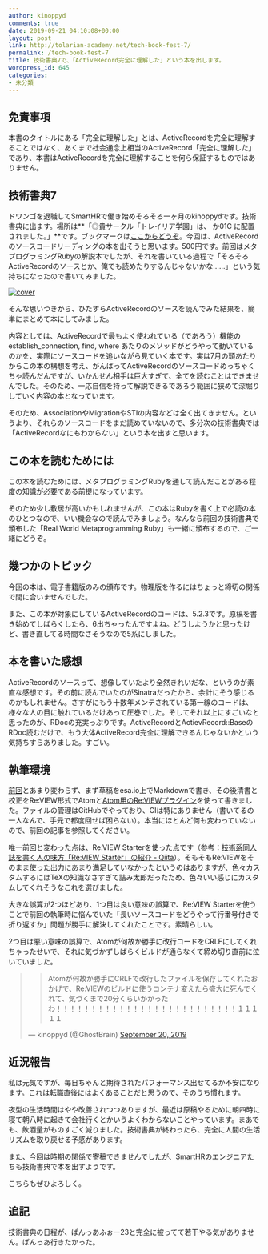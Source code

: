 ```yaml
---
author: kinoppyd
comments: true
date: 2019-09-21 04:10:08+00:00
layout: post
link: http://tolarian-academy.net/tech-book-fest-7/
permalink: /tech-book-fest-7
title: 技術書典7で、「ActiveRecord完全に理解した」という本を出します。
wordpress_id: 645
categories:
- 未分類
---
```


## 免責事項


本書のタイトルにある「完全に理解した」とは、ActiveRecordを完全に理解することではなく、あくまで社会通念上相当のActiveRecord「完全に理解した」であり、本書はActiveRecordを完全に理解することを何ら保証するものではありません。




## 技術書典7


ドワンゴを退職してSmartHRで働き始めそろそろ一ヶ月のkinoppydです。技術書典に出ます。場所は**「◎貴サークル「トレイリア学園」は、 か01C に配置されました。」**です。ブックマークは[ここからどうぞ](https://techbookfest.org/event/tbf07/circle/5632050467962880)。今回は、ActiveRecordのソースコードリーディングの本を出そうと思います。500円です。前回はメタプログラミングRubyの解説本でしたが、それを書いている過程で「そろそろActiveRecordのソースとか、俺でも読めたりするんじゃないかな……」という気持ちになったので書いてみました。

[![cover](http://tolarian-academy.net/wp-content/uploads/2019/09/cover.jpg)](http://tolarian-academy.net/wp-content/uploads/2019/09/cover.jpg)

そんな思いつきから、ひたすらActiveRecordのソースを読んでみた結果を、簡単にまとめて本にしてみました。

内容としては、ActiveRecordで最もよく使われている（であろう）機能のestablish_connection, find, where あたりのメソッドがどうやって動いているのかを、実際にソースコードを追いながら見ていく本です。実は7月の頭あたりからこの本の構想を考え、がんばってActiveRecordのソースコードめっちゃくちゃ読んだんですが、いかんせん相手は巨大すぎて、全てを読むことはできませんでした。そのため、一応自信を持って解説できるであろう範囲に狭めて深堀りしていく内容の本となっています。

そのため、AssociationやMigrationやSTIの内容などは全く出てきません。というより、それらのソースコードをまだ読めていないので、多分次の技術書典では「ActiveRecordなにもわからない」という本を出すと思います。


## この本を読むためには


この本を読むためには、メタプログラミングRubyを通して読んだことがある程度の知識が必要である前提になっています。



そのため少し敷居が高いかもしれませんが、この本はRubyを書く上で必読の本のひとつなので、いい機会なので読んでみましょう。なんなら前回の技術書典で頒布した「Real World Metaprogramming Ruby」も一緒に頒布するので、ご一緒にどうぞ。


## 幾つかのトピック


今回の本は、電子書籍版のみの頒布です。物理版を作るにはちょっと締切の関係で間に合いませんでした。

また、この本が対象にしているActiveRecordのコードは、5.2.3です。原稿を書き始めてしばらくしたら、6出ちゃったんですよね。どうしようかと思ったけど、書き直してる時間なさそうなので5系にしました。


## 本を書いた感想


ActiveRecordのソースって、想像していたより全然きれいだな、というのが素直な感想です。その前に読んでいたのがSinatraだったから、余計にそう感じるのかもしれません。さすがにもう十数年メンテされている第一線のコードは、様々な人の目に触れているだけあって圧巻でした。そしてそれ以上にすごいなと思ったのが、RDocの充実っぷりです。ActiveRecordとActievRecord::BaseのRDoc読むだけで、もう大体ActiveRecord完全に理解できるんじゃないかという気持ちすらありました。すごい。


## 執筆環境


[前回](http://tolarian-academy.net/techbook-fes6/)とあまり変わらず、まず草稿をesa.io上でMarkdownで書き、その後清書と校正をRe:VIEW形式でAtomと[Atom用のRe:VIEWプラグイン](https://atom.io/packages/language-review)を使って書きました。ファイルの管理はGitHubでやっており、CIは特にありません（書いてるの一人なんで、手元で都度回せば困らない）。本当にほとんど何も変わっていないので、前回の記事を参照してください。

唯一前回と変わった点は、Re:VIEW Starterを使った点です（参考：[技術系同人誌を書く人の味方「Re:VIEW Starter」の紹介 - Qiita](https://qiita.com/kauplan/items/d01e6e39a05be0b908a1)）。そもそもRe:VIEWをそのまま使った出力にあまり満足していなかったというのはありますが、色々カスタムするにはTeXの知識なさすぎて詰み太郎だったため、色々いい感じにカスタムしてくれそうなこれを選びました。

大きな誤算が2つほどあり、1つ目は良い意味の誤算で、Re:VIEW Starterを使うことで前回の執筆時に悩んでいた「長いソースコードをどうやって行番号付きで折り返すか」問題が勝手に解決してくれたことです。素晴らしい。

2つ目は悪い意味の誤算で、Atomが何故か勝手に改行コードをCRLFにしてくれちゃったせいで、それに気づかずしばらくビルドが通らなくて締め切り直前に泣いていました。


<blockquote>

> 
> Atomが何故か勝手にCRLFで改行したファイルを保存してくれたおかげで、Re:VIEWのビルドに使うコンテナ変えたら盛大に死んでくれて、気づくまで20分くらいかかったわ！！！！！！！！！！！！！！！！！！！！！！！！！！１１１１１
> 
> 
— kinoppyd (@GhostBrain) [September 20, 2019](https://twitter.com/GhostBrain/status/1175103910500945920?ref_src=twsrc%5Etfw)</blockquote>





## 近況報告


私は元気ですが、毎日ちゃんと期待されたパフォーマンス出せてるか不安になります。これは転職直後にはよくあることだと思うので、そのうち慣れます。

夜型の生活時間はやや改善されつつありますが、最近は原稿やるために朝四時に寝て朝八時に起きて会社行くとかいうよくわからないことやっています。まあでも、飲酒量がものすごく減りました。技術書典が終わったら、完全に人間の生活リズムを取り戻せる予感があります。

また、今回は時期の関係で寄稿できませんでしたが、SmartHRのエンジニアたちも技術書典で本を出すようです。



こちらもぜひよろしく。


## 追記


技術書典の日程が、ぱんっあふぉー23と完全に被ってて若干やる気がありません。ぱんっあ行きたかった。
